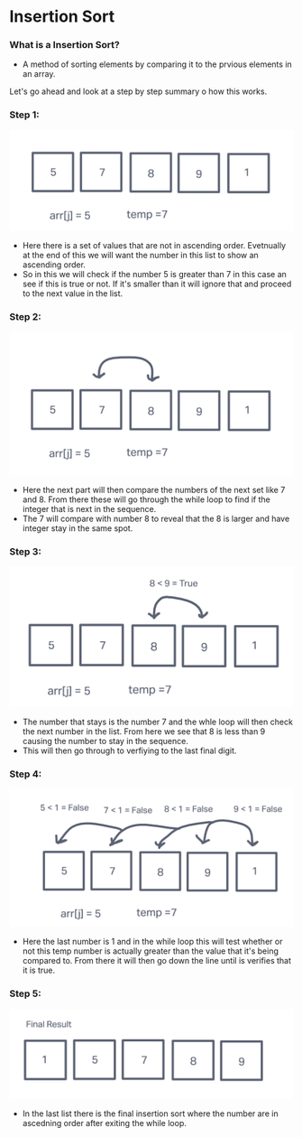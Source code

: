 # Insertion Sort

### What is a Insertion Sort?
- A method of sorting elements by comparing it to the prvious elements in an array.

Let's go ahead and look at a step by step summary o how this works.

### Step 1:
![step 1 Insertion Sort](blog_images/image1.png)
- Here there is a set of values that are not in ascending order. Evetnually at the end of this we will want the number in this list to show an ascending order.
- So in this we will check if the number 5 is greater than 7 in this case an see if this is true or not. If it's smaller than it will ignore that and proceed to the next value in the list.

### Step 2:
![step 2 Insertion Sort](blog_images/image2.png)
- Here the next part will then compare the numbers of the next set like 7 and 8. From there these will go through the while loop to find if the integer that is next in the sequence. 
- The 7 will compare with number 8 to reveal that the 8 is larger and have integer stay in the same spot.

### Step 3:
![step 3 Insertion Sort](blog_images/image3.png)
- The number that stays is the number 7 and the whle loop will then check the next number in the list. From here we see that 8 is less than 9 causing the number to stay in the sequence.
- This will then go through to verfiying to the last final digit.

### Step 4:
![step 4 Insertion Sort](blog_images/image4.png)
- Here the last number is 1 and in the while loop this will test whether or not this temp number is actually greater than the value that it's being compared to. From there it will then go down the line until is verifies that it is true.

### Step 5:
![step 5 Insertion Sort](blog_images/image5.png)
- In the last list there is the final insertion sort where the number are in ascedning order after exiting the while loop.
